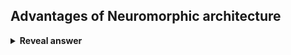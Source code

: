 ## Advantages of Neuromorphic architecture
<details>
<summary><b>Reveal answer</b></summary>
PECS<br><br>- Parallel operations (neurons operate simultaneously)<br>-&nbsp;Event Driven, processing occurs when a spike arrives<br>-&nbsp;Collocated processing and memory, faster and lower energy consumpsion<br>-&nbsp;Scalable, simply add more chips with more neurons<br><br>
</details>
